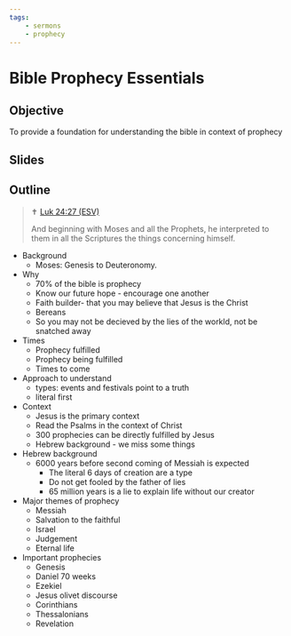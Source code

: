 ```yaml
---
tags:
    - sermons
    - prophecy
---
```


# Bible Prophecy Essentials

## Objective

To provide a foundation for understanding the bible in context of prophecy

## Slides




## Outline

> ✝️ [Luk 24:27 (ESV)](https://www.blueletterbible.org/esv/Luk/24/27)
>
> And beginning with Moses and all the Prophets, he interpreted to them in all the Scriptures the things concerning himself.

- Background
    - Moses: Genesis to Deuteronomy. 
- Why
    - 70% of the bible is prophecy
    - Know our future hope - encourage one another
    - Faith builder- that you may believe that Jesus is the Christ
    - Bereans
    - So you may not be decieved by the lies of the workld, not be snatched away
- Times
    - Prophecy fulfilled
    - Prophecy being fulfilled
    - Times to come
- Approach to understand
    - types: events and festivals point to a truth
    - literal first
- Context
    - Jesus is the primary context
    - Read the Psalms in the context of Christ
    - 300 prophecies can be directly fulfilled by Jesus
    - Hebrew background - we miss some things
- Hebrew background
    - 6000 years before second coming of Messiah is expected
        - The literal 6 days of creation are a type
        - Do not get fooled by the father of lies
        - 65 million years is a lie to explain life without our creator
- Major themes of prophecy
    - Messiah
    - Salvation to the faithful
    - Israel
    - Judgement
    - Eternal life
- Important prophecies
    - Genesis
    - Daniel 70 weeks
    - Ezekiel
    - Jesus olivet discourse
    - Corinthians
    - Thessalonians
    - Revelation
